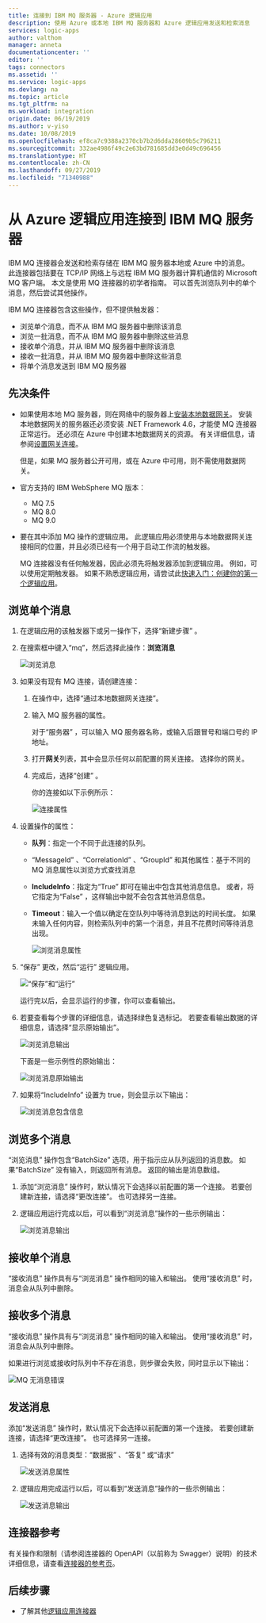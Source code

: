 ```yaml
---
title: 连接到 IBM MQ 服务器 - Azure 逻辑应用
description: 使用 Azure 或本地 IBM MQ 服务器和 Azure 逻辑应用发送和检索消息
services: logic-apps
author: valthom
manager: anneta
documentationcenter: ''
editor: ''
tags: connectors
ms.assetid: ''
ms.service: logic-apps
ms.devlang: na
ms.topic: article
ms.tgt_pltfrm: na
ms.workload: integration
origin.date: 06/19/2019
ms.author: v-yiso
ms.date: 10/08/2019
ms.openlocfilehash: ef8ca7c9388a2370cb7b2d6dda28609b5c796211
ms.sourcegitcommit: 332ae4986f49c2e63bd781685dd3e0d49c696456
ms.translationtype: HT
ms.contentlocale: zh-CN
ms.lasthandoff: 09/27/2019
ms.locfileid: "71340988"
---
```

# <a name="connect-to-an-ibm-mq-server-from-azure-logic-apps"></a>从 Azure 逻辑应用连接到 IBM MQ 服务器

IBM MQ 连接器会发送和检索存储在 IBM MQ 服务器本地或 Azure 中的消息。 此连接器包括要在 TCP/IP 网络上与远程 IBM MQ 服务器计算机通信的 Microsoft MQ 客户端。 本文是使用 MQ 连接器的初学者指南。 可以首先浏览队列中的单个消息，然后尝试其他操作。

IBM MQ 连接器包含这些操作，但不提供触发器：

- 浏览单个消息，而不从 IBM MQ 服务器中删除该消息
- 浏览一批消息，而不从 IBM MQ 服务器中删除这些消息
- 接收单个消息，并从 IBM MQ 服务器中删除该消息
- 接收一批消息，并从 IBM MQ 服务器中删除这些消息
- 将单个消息发送到 IBM MQ 服务器

## <a name="prerequisites"></a>先决条件

* 如果使用本地 MQ 服务器，则在网络中的服务器上[安装本地数据网关](../logic-apps/logic-apps-gateway-install.md)。 安装本地数据网关的服务器还必须安装 .NET Framework 4.6，才能使 MQ 连接器正常运行。 还必须在 Azure 中创建本地数据网关的资源。 有关详细信息，请参阅[设置网关连接](../logic-apps/logic-apps-gateway-connection.md)。

  但是，如果 MQ 服务器公开可用，或在 Azure 中可用，则不需使用数据网关。

* 官方支持的 IBM WebSphere MQ 版本：

  * MQ 7.5
  * MQ 8.0
  * MQ 9.0

* 要在其中添加 MQ 操作的逻辑应用。 此逻辑应用必须使用与本地数据网关连接相同的位置，并且必须已经有一个用于启动工作流的触发器。 

  MQ 连接器没有任何触发器，因此必须先将触发器添加到逻辑应用。 例如，可以使用定期触发器。 如果不熟悉逻辑应用，请尝试此[快速入门：创建你的第一个逻辑应用](../logic-apps/quickstart-create-first-logic-app-workflow.md)。 

## <a name="browse-a-single-message"></a>浏览单个消息

1. 在逻辑应用的该触发器下或另一操作下，选择“新建步骤”  。 

1. 在搜索框中键入“mq”，然后选择此操作：**浏览消息**

   ![浏览消息](media/connectors-create-api-mq/Browse_message.png)

1. 如果没有现有 MQ 连接，请创建连接：  

   1. 在操作中，选择“通过本地数据网关连接”。 
   
   1. 输入 MQ 服务器的属性。  

      对于“服务器”  ，可以输入 MQ 服务器名称，或输入后跟冒号和端口号的 IP 地址。
    
   1. 打开**网关**列表，其中会显示任何以前配置的网关连接。 选择你的网关。
    
   1. 完成后，选择“创建”  。 
   
      你的连接如以下示例所示：

      ![连接属性](media/connectors-create-api-mq/Connection_Properties.png)

1. 设置操作的属性：

   * **队列**：指定一个不同于此连接的队列。

   * “MessageId”  、“CorrelationId”  、“GroupId”  和其他属性：基于不同的 MQ 消息属性以浏览方式查找消息

   * **IncludeInfo**：指定为“True”  即可在输出中包含其他消息信息。 或者，将它指定为“False”  ，这样输出中就不会包含其他消息信息。

   * **Timeout**：输入一个值以确定在空队列中等待消息到达的时间长度。 如果未输入任何内容，则检索队列中的第一个消息，并且不花费时间等待消息出现。

     ![浏览消息属性](media/connectors-create-api-mq/Browse_message_Props.png)

1. “保存”  更改，然后“运行”  逻辑应用。

   ![“保存”和“运行”](media/connectors-create-api-mq/Save_Run.png)

   运行完以后，会显示运行的步骤，你可以查看输出。

1. 若要查看每个步骤的详细信息，请选择绿色复选标记。 若要查看输出数据的详细信息，请选择“显示原始输出”。 

   ![浏览消息输出](media/connectors-create-api-mq/Browse_message_output.png)  

   下面是一些示例性的原始输出：

   ![浏览消息原始输出](media/connectors-create-api-mq/Browse_message_raw_output.png)

1. 如果将“IncludeInfo”  设置为 true，则会显示以下输出：

   ![浏览消息包含信息](media/connectors-create-api-mq/Browse_message_Include_Info.png)

## <a name="browse-multiple-messages"></a>浏览多个消息

“浏览消息”  操作包含“BatchSize”  选项，用于指示应从队列返回的消息数。  如果“BatchSize”  没有输入，则返回所有消息。 返回的输出是消息数组。

1. 添加“浏览消息”  操作时，默认情况下会选择以前配置的第一个连接。 若要创建新连接，请选择“更改连接”。  也可选择另一连接。

1. 逻辑应用运行完成以后，可以看到“浏览消息”操作的一些示例输出： 

   ![浏览消息输出](media/connectors-create-api-mq/Browse_messages_output.png)

## <a name="receive-single-message"></a>接收单个消息

“接收消息”  操作具有与“浏览消息”  操作相同的输入和输出。 使用“接收消息”  时，消息会从队列中删除。

## <a name="receive-multiple-messages"></a>接收多个消息

“接收消息”  操作具有与“浏览消息”  操作相同的输入和输出。 使用“接收消息”  时，消息会从队列中删除。

如果进行浏览或接收时队列中不存在消息，则步骤会失败，同时显示以下输出：  

![MQ 无消息错误](media/connectors-create-api-mq/MQ_No_Msg_Error.png)

## <a name="send-message"></a>发送消息

添加“发送消息”  操作时，默认情况下会选择以前配置的第一个连接。 若要创建新连接，请选择“更改连接”。  也可选择另一连接。

1. 选择有效的消息类型：“数据报”   、“答复”  或“请求”  

   ![发送消息属性](media/connectors-create-api-mq/Send_Msg_Props.png)

1. 逻辑应用完成运行以后，可以看到“发送消息”操作的一些示例输出： 

   ![发送消息输出](media/connectors-create-api-mq/Send_Msg_Output.png)

## <a name="connector-reference"></a>连接器参考

有关操作和限制（请参阅连接器的 OpenAPI（以前称为 Swagger）说明）的技术详细信息，请查看[连接器的参考页](/connectors/mq/)。

## <a name="next-steps"></a>后续步骤

* 了解其他[逻辑应用连接器](../connectors/apis-list.md)
